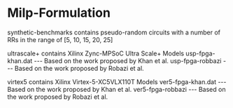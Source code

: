 # Milp-Formulation

synthetic-benchmarks contains pseudo-random circuits with a number of RRs in the range of [5, 10, 15, 20, 25]

ultrascale+ contains Xilinx Zync-MPSoC Ultra Scale+ Models 
      usp-fpga-khan.dat  ---  Based on the work proposed by Khan  et al. 
      usp-fpga-robbazi   ---  Based on the work proposed by Robazi et al.
      
virtex5 contains Xilinx Virtex-5-XC5VLX110T Models 
      ver5-fpga-khan.dat  ---  Based on the work proposed by Khan  et al. 
      ver5-fpga-robbazi   ---  Based on the work proposed by Robazi et al.      
      
